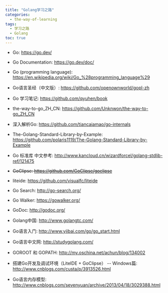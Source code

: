 ```yaml
---
title: "Golang学习之路"
categories:
  - the-way-of-learning
tags:
  - 学习之路
  - Golang
toc: true
---
```


* Go: <https://go.dev/>
* Go Documentation: <https://go.dev/doc/>
* Go (programming language): <https://en.wikipedia.org/wiki/Go_%28programming_language%29>
* Go语言圣经（中文版）: <https://github.com/openownworld/gopl-zh>
* Go 学习笔记: <https://github.com/qyuhen/book>
* the-way-to-go_ZH_CN: <https://github.com/Unknwon/the-way-to-go_ZH_CN>
* 深入解析Go: <https://github.com/tiancaiamao/go-internals>
* The-Golang-Standard-Library-by-Example: <https://github.com/polaris1119/The-Golang-Standard-Library-by-Example>
* Go 标准库 中文参考: <http://www.kancloud.cn/wizardforcel/golang-stdlib-ref/121475>
* ~~GoClipse: <https://github.com/GoClipse/goclipse>~~
* liteide: <https://github.com/visualfc/liteide>

* Go Search: <http://go-search.org/>
* Go Walker: <https://gowalker.org/>
* GoDoc: <http://godoc.org/>
* Golang中国: <http://www.golangtc.com/>
* Go语言入门: <http://www.yiibai.com/go/go_start.html>
* Go语言中文网: <http://studygolang.com/>
* GOROOT 和 GOPATH: <http://my.oschina.net/achun/blog/134002>
* 搭建Go开发及调试环境（LiteIDE + GoClipse） -- Windows篇: <http://www.cnblogs.com/custa/p/3913526.html>
* Go语言内存模型: <http://www.cnblogs.com/sevenyuan/archive/2013/04/18/3029388.html>
